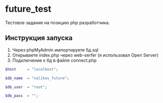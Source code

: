 # future_test
Тестовое задание на позицию php разработчика.

## Инструкция запуска
1. Через phpMyAdmin импортируете бд.sql
2. Открываете index.php через web-serfer (я использовал Open Server)
3. Подключение к бд в файле connect.php 
```php
$host     = "localhost";

$db_name  = "valikov_future";

$db_user  = "root";

$db_pass  = "";
```
